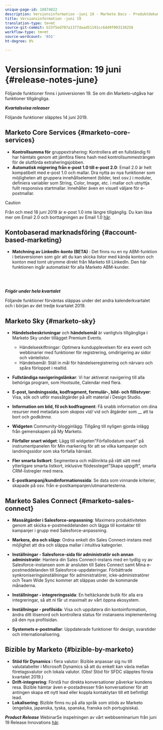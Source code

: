 ```yaml
---
unique-page-id: 18874822
description: Versionsinformation -juni 19 - Marketo Docs - Produktdokumentation
title: Versionsinformation -juni 19
translation-type: tm+mt
source-git-commit: b33f5ed707a1377daad51191cc6dd9f093138258
workflow-type: tm+mt
source-wordcount: '651'
ht-degree: 0%

---
```



# Versionsinformation: 19 juni {#release-notes-june}

Följande funktioner finns i juniversionen 19. Se om din Marketo-utgåva har funktioner tillgängliga.

**_Kvartalsvisa releaser_**

Följande funktioner släpptes 14 juni 2019.

## Marketo Core Services {#marketo-core-services}

* **Kontrollsumma för** gruppextrahering: Kontrollera att en fullständig fil har hämtats genom att jämföra filens hash med kontrollsummesträngen för de slutförda extraheringsjobben.
* **Automatisk migrering från e-post 1.0 till e-post 2.0**: Email 2.0 är helt kompatibelt med e-post 1.0 och mallar. Dra nytta av nya funktioner som möjligheten att gruppera innehållselement (bilder, text osv.) i moduler, definiera variabler som String, Color, Image, etc. i mallar och utnyttja fullt responsiva startmallar. Innehåller även en visuell väljare för e-postmallar.

>[!CAUTION]
>
>Från och med 18 juni 2019 är e-post 1.0 inte längre tillgänglig. Du kan läsa mer om Email 2.0 och borttagningen av Email 1.0 [här](https://nation.marketo.com/docs/DOC-7038).

## Kontobaserad marknadsföring {#account-based-marketing}

* **Matchning av LinkedIn-konto (BETA)** : Det finns nu en ny ABM-funktion i betaversionen som gör att du kan skicka listor med kända konton och konton med tomt utrymme direkt från Marketo till LinkedIn. Den här funktionen ingår automatiskt för alla Marketo ABM-kunder.

<br> 

**_Frigör under hela kvartalet_**

Följande funktioner förväntas släppas under det andra kalenderkvartalet och i början av det tredje kvartalet 2019.

## Marketo Sky {#marketo-sky}

* **Händelsebeskrivningar** och  **händelsemål** är vanligtvis tillgängliga i Marketo Sky under tillägget Premium Events.

   * Händelseskiftningar: Optimera kundupplevelsen för era event och webbinarier med funktioner för registrering, omdirigering av sidor och väntelistor.
   * Händelsemål: Ställ in mål för händelseregistrering och närvaro och spåra förloppet i realtid.

* **Fullständiga navigeringslänkar**: Vi har aktiverat navigering till alla behöriga program, som Hootsuite, Calendar med flera.
* **E-post, landningssida, kodfragment, formulär-, bild- och fillistvyer**: Visa, sök och utför massåtgärder på allt material i Design Studio.
* **Information om bild, fil och kodfragment**: Få snabb information om dina resurser med metadata som  _skapas vid/_ vid och åtgärder som  __ att ta bort och  _godkänna_.
* **Widgeten** Community-blogginlägg: Tillgång till nyligen gjorda inlägg från gemenskapen på My Marketo.
* **Förfaller snart widget**: Lägg till widgeten&quot;Förfallodatum snart&quot; på instrumentpanelen för Min markering för att se vilka kampanjer och landningssidor som ska förfalla härnäst.
* **Fler smarta listkort**: Segmentera och målinrikta på rätt sätt med ytterligare smarta listkort, inklusive flödessteget&quot;Skapa uppgift&quot;, smarta CRM-listregler med mera.
* **E-postkampanj/kundinformationssida**: Se data som vinnande kriterier, skapade på osv. från e-postkampanjen/utmanartesterna.

## Marketo Sales Connect {#marketo-sales-connect}

* **Massåtgärder i Salesforce-anpassning**: Maximera produktiviteten genom att skicka e-postmeddelanden och lägga till kontakter till kampanjer i grupp med Salesforce-anpassning.
* **Markera, dra och släpp**: Ordna enkelt din Sales Connect-instans med möjlighet att dra och släppa mallar i intuitiva kategorier.
* **Inställningar - Salesforce-sida för administratör och annan administratör**: Hantera din Sales Connect-instans med en tydlig vy av Salesforce-instansen som är ansluten till Sales Connect samt Mina e-postmeddelanden till Salesforce-uppdateringar. Förbättrade synkroniseringsinställningar för administratörer, icke-administratörer och Team Wide Sync kommer att släppas under de kommande månaderna.
* **Inställningar - integreringssida**: En heltäckande butik för alla era integreringar, så att ni får ut maximalt av vårt öppna ekosystem.
* **Inställningar - profilsida**: Visa och uppdatera din kontoinformation, ändra ditt lösenord och kontrollera status för instansens implementering på den nya profilsidan.

* **Systemets e-postmallar**: Uppdaterade funktioner för design, svarstider och internationalisering.

## Bizible by Marketo {#bizible-by-marketo}

* **Stöd för Dynamics** i flera valutor: Bizible anpassar sig nu till valutatabeller i Microsoft Dynamics så att du enkelt kan växla mellan företagsvalutor och lokala valutor. (Obs! Stöd för SFDC släpptes första kvartalet 2019.)
* **Drift-integrering**: Förstå hur direkta konversationer påverkar kundens resa. Bizible hämtar även e-postadresser från konversationer för att antingen skapa ett nytt lead eller koppla kontaktytan till ett befintligt lead.
* **Lokalisering**: Bizible finns nu på alla språk som stöds av Marketo (engelska, japanska, tyska, spanska, franska och portugisiska).

***Product Release*** WebinarSe inspelningen av vårt webbseminarium från juni 19 Release Innovations  [här](https://engage.marketo.com/Marketo-June-Product-Release-2019-On-Demand.html).
